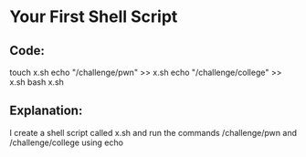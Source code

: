 #  Your First Shell Script

## Code:
 touch x.sh
 echo "/challenge/pwn" >> x.sh
 echo "/challenge/college" >> x.sh
 bash x.sh

 ## Explanation:
 I create a shell script called x.sh and run the commands /challenge/pwn and /challenge/college using echo
